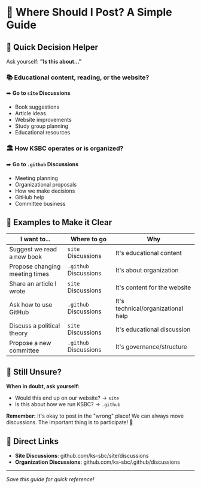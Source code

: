 # 📍 Where Should I Post? A Simple Guide

## 🤔 Quick Decision Helper

Ask yourself: **"Is this about..."**

### 📚 Educational content, reading, or the website?
➡️ **Go to `site` Discussions**
- Book suggestions
- Article ideas  
- Website improvements
- Study group planning
- Educational resources

### 🏛️ How KSBC operates or is organized?
➡️ **Go to `.github` Discussions**
- Meeting planning
- Organizational proposals
- How we make decisions
- GitHub help
- Committee business

## 📝 Examples to Make it Clear

| I want to... | Where to go | Why |
|-------------|------------|-----|
| Suggest we read a new book | `site` Discussions | It's educational content |
| Propose changing meeting times | `.github` Discussions | It's about organization |
| Share an article I wrote | `site` Discussions | It's content for the website |
| Ask how to use GitHub | `.github` Discussions | It's technical/organizational help |
| Discuss a political theory | `site` Discussions | It's educational discussion |
| Propose a new committee | `.github` Discussions | It's governance/structure |

## 🎯 Still Unsure?

**When in doubt, ask yourself:**
- Would this end up on our website? → `site`
- Is this about how we run KSBC? → `.github`

**Remember:** It's okay to post in the "wrong" place! We can always move discussions. The important thing is to participate! 🚀

## 🔗 Direct Links
- **Site Discussions**: github.com/ks-sbc/site/discussions
- **Organization Discussions**: github.com/ks-sbc/.github/discussions

---
*Save this guide for quick reference!*